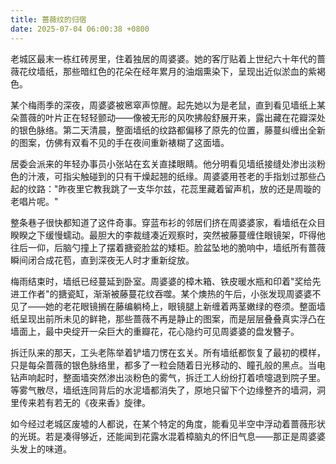 ```yaml
---
title: 蔷薇纹的归宿
date: 2025-07-04 06:00:38 +0800
---
```


老城区最末一栋红砖房里，住着独居的周婆婆。她的客厅贴着上世纪六十年代的蔷薇花纹墙纸，那些暗红色的花朵在经年累月的油烟熏染下，呈现出近似淤血的紫褐色。

某个梅雨季的深夜，周婆婆被窸窣声惊醒。起先她以为是老鼠，直到看见墙纸上某朵蔷薇的叶片正在轻轻颤动——像被无形的风吹拂般舒展开来，露出藏在花瓣深处的银色脉络。第二天清晨，整面墙纸的纹路都偏移了原先的位置，藤蔓纠缠出全新的图案，仿佛有双看不见的手在夜间重新裱糊了这面墙。

居委会派来的年轻办事员小张站在玄关直揉眼睛。他分明看见墙纸接缝处渗出淡粉色的汁液，可指尖触碰到的只有干燥起翘的纸缘。周婆婆用苍老的手指划过那些凸起的纹路："昨夜里它教我跳了一支华尔兹，花蕊里藏着留声机，放的还是周璇的老唱片呢。"

整条巷子很快都知道了这件奇事。穿蓝布衫的邻居们挤在周婆婆家，看墙纸在众目睽睽之下缓慢蠕动。最胆大的李裁缝凑近观察时，突然被藤蔓缠住眼镜架，吓得他往后一仰，后脑勺撞上了摆着搪瓷脸盆的矮柜。脸盆坠地的脆响中，墙纸所有蔷薇瞬间闭合成花苞，直到深夜无人时才重新绽放。

梅雨结束时，墙纸已经蔓延到卧室。周婆婆的樟木箱、铁皮暖水瓶和印着"奖给先进工作者"的搪瓷缸，渐渐被藤蔓花纹吞噬。某个燠热的午后，小张发现周婆婆不见了——她的老花眼镜搁在藤编躺椅上，眼镜腿上新缠着两茎嫩绿的卷须。整面墙纸呈现出前所未见的鲜艳，那些蔷薇不再是静止的图案，而是层层叠叠真实浮凸在墙面上，最中央绽开一朵巨大的重瓣花，花心隐约可见周婆婆的盘发簪子。

拆迁队来的那天，工头老陈举着铲墙刀愣在玄关。所有墙纸都恢复了最初的模样，只是每朵蔷薇的银色脉络里，都多了一粒会随着日光移动的、瞳孔般的黑点。当电钻声响起时，整面墙突然渗出淡粉色的雾气，拆迁工人纷纷打着喷嚏退到院子里。等雾气散尽，墙纸连同背后的水泥墙都消失了，原地只留下个边缘整齐的墙洞，洞里传来若有若无的《夜来香》旋律。

如今经过老城区废墟的人都说，在某个特定的角度，能看见半空中浮动着蔷薇形状的光斑。若是凑得够近，还能闻到花露水混着樟脑丸的怀旧气息——那正是周婆婆头发上的味道。
